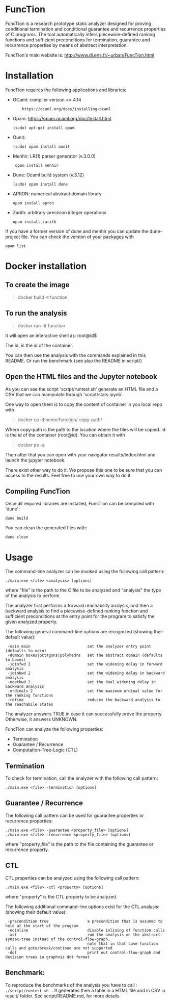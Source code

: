 # FuncTion

FuncTion is a research prototype static analyzer designed for proving conditional termination and conditional guarantee and recurrence properties of C programs. The tool automatically infers piecewise-defined ranking functions and sufficient preconditions for termination, guarantee and recurrence properties by means of abstract interpretation.

FuncTion's main website is: http://www.di.ens.fr/~urban/FuncTion.html

# Installation

FuncTion requires the following applications and libraries:

* OCaml: compiler version >= 4.14
	```
		https://ocaml.org/docs/installing-ocaml
	```

* Opam: https://opam.ocaml.org/doc/Install.html

	```
	(sudo) apt-get install opam
	```
* Ounit:

	```
	(sudo) opam install ounit
* Menhir: LR(1) parser generator (v.3.0.0)

	```
	 opam install menhir
	```
* Dune: Ocaml build system (v.3.12)
	```
	(sudo) opam install dune
	```		
* APRON: numerical abstract domain library

	```
	opam install apron
	```

* Zarith: arbitrary-precision integer operations

	```
	opam install zarith
	```
If you have a former version of dune and menhir you can update the dune-project file. You can check the version of your packages 
with 
```
opam list
```

# Docker installation 
## To create the image
> docker build -t function. 

## To run the analysis
> docker run -it function

It will open an interactive shell as:
root@id$

The id, is the id of the container.

You can then use the analysis with the commands explained in this README.
Or run the benchmark (see also the README in script/)

## Open the HTML files and the Jupyter notebook

As you can see the script 'script/runtest.sh' generate an HTML file and a CSV that we can manipulate through 'script/stats.ipynb'.

One way to open them is to copy the content of container in you local repo with 
> docker cp id:home/function/  copy-path/

Where copy-path is the path to the location where the files will be copied. 
id is the id of the container (root@id). You can obtain it with 
> docker ps -a 

Then after that you can open with your navigator results/index.html and launch the jupyter notebook. 

There exist other way to do it. We propose this one to be sure that you can access to the results. Feel free to use your own way to do it.


## Compiling FuncTion

Once all required libraries are installed, FuncTion can be compiled with 'dune':

```
dune build
```

You can clean the generated files with:


```
dune clean
```

# Usage

The command-line analyzer can be invoked using the following call pattern:

	./main.exe <file> <analysis> [options] 

where "file" is the path to the C file to be analyzed and "analysis" the type of the analysis to perform. 

The analyzer first performs a forward reachability analysis, and then a backward analysis to find a 
piecewise-defined ranking function and sufficient preconditions at the entry point for the program 
to satisfy the given analyzed property.

The following general command-line options are recognized
(showing their default value):

	 -main main                         set the analyzer entry point (defaults to main)
	 -domain boxes|octagons|polyhedra   set the abstract domain (defaults to boxes)
	 -joinfwd 2                         set the widening delay in forward analysis
	 -joinbwd 2                         set the widening delay in backward analysis
	 -meetbwd 2			                set the dual widening delay in backward analysis
	 -ordinals 2                        set the maximum ordinal value for the ranking functions
	 -refine            			    reduces the backward analysis to the reachabile states

The analyzer answers TRUE in case it can successfully prove the property. Otherwise, it answers UNKNOWN.

FuncTion can analyze the following properties:

* Termination
* Guarantee / Recurrence 
* Computation-Tree-Logic (CTL) 

## Termination

To check for termination, call the analyzer with the following call pattern:

	./main.exe <file> -termination [options]

## Guarantee / Recurrence

The following call pattern can be used for guarantee properties or recurrence properties:

	./main.exe <file> -guarantee <property_file> [options]
	./main.exe <file> -recurrence <property_file> [options] 

where "property\_file" is the path to the file containing the guarantee or recurrence property.

## CTL

CTL properties can be analyzed using the following call pattern:

	./main.exe <file> -ctl <property> [options]

where "property" is the CTL property to be analyzed. 

The following additional command-line options exist for the CTL analysis:
(showing their default value):

	 -precondition true                 a precondition that is assumed to hold at the start of the program
	 -noinline			                disable inlining of function calls
     -ast                               run the analysis on the abstract-syntax-tree instead of the control-flow-graph,
                                        note that in that case function calls and goto/break/continue are not supported
     -dot                               print out control-flow-graph and decision trees in graphviz dot format

## Benchmark:
To reproduce the benchmarks of the analysis you have to call : 
	`./script/runtest.sh .` 
It generates then a table in a HTML file and in CSV in result/ folder. See script/README.md, for more details.
